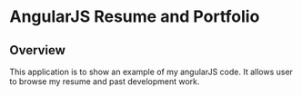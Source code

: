 # AngularJS Resume and Portfolio


## Overview

This application is to show an example of my angularJS code. It allows user to browse my resume and past development work. 

